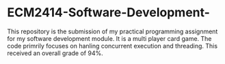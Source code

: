 # ECM2414-Software-Development-
This repository is the submission of my practical programming assignment for my software development module.
It is a multi player card game.
The code primrily focuses on hanling concurrent execution and threading. 
This received an overall grade of 94%.


